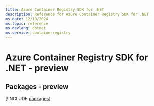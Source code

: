 ```yaml
---
title: Azure Container Registry SDK for .NET
description: Reference for Azure Container Registry SDK for .NET
ms.date: 12/19/2024
ms.topic: reference
ms.devlang: dotnet
ms.service: containerregistry
---
```

# Azure Container Registry SDK for .NET - preview
## Packages - preview
[!INCLUDE [packages](container-registry-index.md)]
